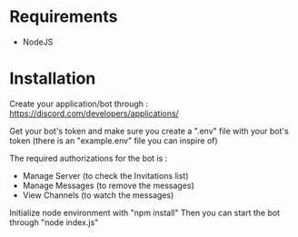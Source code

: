 Requirements
====
* NodeJS

Installation
====
Create your application/bot through :
https://discord.com/developers/applications/

Get your bot's token and make sure you create a ".env" file with your bot's token (there is an "example.env" file you can inspire of)

The required authorizations for the bot is :
* Manage Server (to check the Invitations list)
* Manage Messages (to remove the messages)
* View Channels (to watch the messages)

Initialize node environment with "npm install"
Then you can start the bot through "node index.js"
